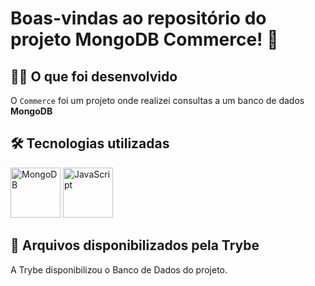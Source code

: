 # Boas-vindas ao repositório do projeto MongoDB Commerce! 🏢

## 👨‍💻 O que foi desenvolvido

O `Commerce` foi um projeto onde realizei consultas a um banco de dados **MongoDB** 

## 🛠 Tecnologias utilizadas

<img title="MongoDB" alt="MongoDB" height="80" width="80" src="https://cdn.jsdelivr.net/gh/devicons/devicon/icons/mongodb/mongodb-original.svg" /> <img title="JavaScript" alt="JavaScript" height="80" width="80" src="https://cdn.jsdelivr.net/gh/devicons/devicon/icons/javascript/javascript-original.svg" />

## 💚 Arquivos disponibilizados pela Trybe

A Trybe disponibilizou o Banco de Dados do projeto.
